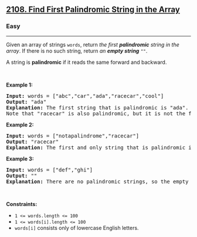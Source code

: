 <h2><a href="https://leetcode.com/problems/find-first-palindromic-string-in-the-array/">2108. Find First Palindromic String in the Array</a></h2><h3>Easy</h3><hr><div><p>Given an array of strings <code>words</code>, return <em>the first <strong>palindromic</strong> string in the array</em>. If there is no such string, return <em>an <strong>empty string</strong> </em><code>""</code>.</p>

<p>A string is <strong>palindromic</strong> if it reads the same forward and backward.</p>

<p>&nbsp;</p>
<p><strong class="example">Example 1:</strong></p>

<div class="top-box hide"><div class="alert-info"></div></div><pre data-original-code="Input: words = [&quot;abc&quot;,&quot;car&quot;,&quot;ada&quot;,&quot;racecar&quot;,&quot;cool&quot;]
Output: &quot;ada&quot;
Explanation: The first string that is palindromic is &quot;ada&quot;.
Note that &quot;racecar&quot; is also palindromic, but it is not the first.
" data-snippet-id="ext.2bf6d91fce81fe285f1a045174921f27" data-snippet-saved="false" data-codota-status="done"><strong>Input:</strong> words = ["abc","car","ada","racecar","cool"]
<strong>Output:</strong> "ada"
<strong>Explanation:</strong> The first string that is palindromic is "ada".
Note that "racecar" is also palindromic, but it is not the first.
</pre>

<p><strong class="example">Example 2:</strong></p>

<div class="top-box hide"><div class="alert-info"></div></div><pre data-original-code="Input: words = [&quot;notapalindrome&quot;,&quot;racecar&quot;]
Output: &quot;racecar&quot;
Explanation: The first and only string that is palindromic is &quot;racecar&quot;.
" data-snippet-id="ext.b258a04d2b8886dfd843425a9d1f1f5b" data-snippet-saved="false" data-codota-status="done"><strong>Input:</strong> words = ["notapalindrome","racecar"]
<strong>Output:</strong> "racecar"
<strong>Explanation:</strong> The first and only string that is palindromic is "racecar".
</pre>

<p><strong class="example">Example 3:</strong></p>

<div class="top-box hide"><div class="alert-info"></div></div><pre data-original-code="Input: words = [&quot;def&quot;,&quot;ghi&quot;]
Output: &quot;&quot;
Explanation: There are no palindromic strings, so the empty string is returned.
" data-snippet-id="ext.cc3543920220417e54f40c2eda6449da" data-snippet-saved="false" data-codota-status="done"><strong>Input:</strong> words = ["def","ghi"]
<strong>Output:</strong> ""
<strong>Explanation:</strong> There are no palindromic strings, so the empty string is returned.
</pre>

<p>&nbsp;</p>
<p><strong>Constraints:</strong></p>

<ul>
	<li><code>1 &lt;= words.length &lt;= 100</code></li>
	<li><code>1 &lt;= words[i].length &lt;= 100</code></li>
	<li><code>words[i]</code> consists only of lowercase English letters.</li>
</ul>
</div>